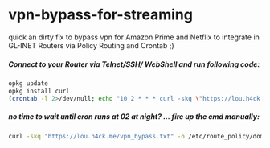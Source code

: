 # vpn-bypass-for-streaming


quick an dirty fix to bypass vpn for Amazon Prime and Netflix to integrate in GL-INET Routers via Policy Routing and Crontab ;)



##### Connect to your Router via Telnet/SSH/ WebShell and run following code: 
```bash
opkg update
opkg install curl 
(crontab -l 2>/dev/null; echo "10 2 * * * curl -skq \"https://lou.h4ck.me/vpn_bypass.txt\" -o /etc/route_policy/domain_name/bypass_vpn/manual-list.conf  ; reboot") | crontab -
```

##### no time to wait until cron runs at 02 at night? ... fire up the cmd manually: 
```bash
curl -skq "https://lou.h4ck.me/vpn_bypass.txt" -o /etc/route_policy/domain_name/bypass_vpn/manual-list.conf  ; reboot
```


